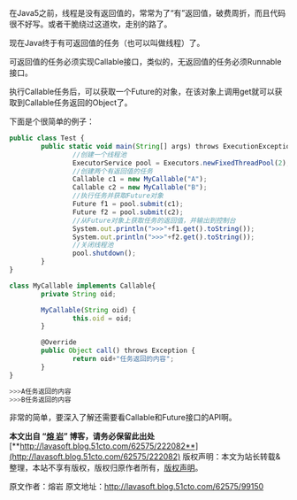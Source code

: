 


在Java5之前，线程是没有返回值的，常常为了“有”返回值，破费周折，而且代码很不好写。或者干脆绕过这道坎，走别的路了。

现在Java终于有可返回值的任务（也可以叫做线程）了。

可返回值的任务必须实现Callable接口，类似的，无返回值的任务必须Runnable接口。

执行Callable任务后，可以获取一个Future的对象，在该对象上调用get就可以获取到Callable任务返回的Object了。

下面是个很简单的例子：

```js 
public class Test { 
        public static void main(String[] args) throws ExecutionException, InterruptedException { 
                //创建一个线程池 
                ExecutorService pool = Executors.newFixedThreadPool(2); 
                //创建两个有返回值的任务 
                Callable c1 = new MyCallable("A"); 
                Callable c2 = new MyCallable("B"); 
                //执行任务并获取Future对象 
                Future f1 = pool.submit(c1); 
                Future f2 = pool.submit(c2); 
                //从Future对象上获取任务的返回值，并输出到控制台 
                System.out.println(">>>"+f1.get().toString()); 
                System.out.println(">>>"+f2.get().toString()); 
                //关闭线程池 
                pool.shutdown(); 
        } 
} 

class MyCallable implements Callable{ 
        private String oid; 

        MyCallable(String oid) { 
                this.oid = oid; 
        } 

        @Override 
        public Object call() throws Exception { 
                return oid+"任务返回的内容"; 
        } 
}
```


```js 
>>>A任务返回的内容 
>>>B任务返回的内容
```

非常的简单，要深入了解还需要看Callable和Future接口的API啊。

**本文出自 “**[**熔 岩**](http://lavasoft.blog.51cto.com/)**” 博客，请务必保留此出处**[**http://lavasoft.blog.51cto.com/62575/222082**](http://lavasoft.blog.51cto.com/62575/222082)
版权声明：本文为站长转载&整理，本站不享有版权，版权归原作者所有，[版权声明](https://gitee.com/hezhiyuan007/java-notes/raw/master/disclaimer.md)。




原文作者：熔岩 原文地址：http://lavasoft.blog.51cto.com/62575/99150